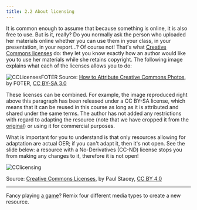 ```yaml
---
title: 2.2 About licensing
---
```


It is common enough to assume that because something is online, it is also free to use. But is it, really? Do you normally ask the person who uploaded her materials online whether you can use them in your class, in your presentation, in your report…? Of course not! That's what [Creative Commons licenses][1] do: they let you know exactly how an author would like you to use her materials while she retains copyright. The following image explains what each of the licenses allows you to do:

![CCLicensesFOTER][2]
Source: [How to Attribute Creative Commons Photos][3], by FOTER, [CC BY-SA 3.0][4]

These licenses can be combined. For example, the image reproduced right above this paragraph has been released under a CC BY-SA license, which means that it can be reused in this course as long as it is attributed and shared under the same terms. The author has not added any restrictions with regard to adapting the resource (note that we have cropped it from the [original][5]) or using it for commercial purposes.


What is important for you to understand is that only resources allowing for adaptation are actual OER; if you can't adapt it, then it's not open. See the slide below: a resource with a No-Derivatives (CC-ND) license stops you from making any changes to it, therefore it is not open!

![CClicensing][6]

Source: [Creative Commons Licenses][7], by Paul Stacey, [CC BY 4.0][8]


----------


Fancy playing [a game][9]? Remix four different media types to create a new resource.


  [1]: https://creativecommons.org/licenses/
  [2]: http://s4.postimg.org/u7003fenx/Licenses.png
  [3]: http://foter.com/blog/how-to-attribute-creative-commons-photos/
  [4]: https://creativecommons.org/licenses/by-sa/3.0/
  [5]: http://foter.com/blog/how-to-attribute-creative-commons-photos/
  [6]: http://s21.postimg.org/qymuajt5z/CCLicensing.png
  [7]: http://www.slideshare.net/Paul_Stacey/bccampus-open-textbook-workshop
  [8]: https://creativecommons.org/licenses/by/4.0/
  [9]: http://indstudy1.org/univ/355460515034/Flash/Lesson2/PracticeVersion.html
